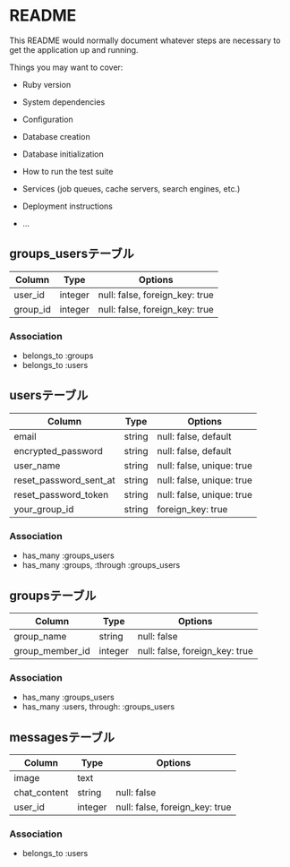 # README

This README would normally document whatever steps are necessary to get the
application up and running.

Things you may want to cover:

* Ruby version

* System dependencies

* Configuration

* Database creation

* Database initialization

* How to run the test suite

* Services (job queues, cache servers, search engines, etc.)

* Deployment instructions

* ...


## groups_usersテーブル

|Column|Type|Options|
|------|----|-------|
|user_id|integer|null: false, foreign_key: true|
|group_id|integer|null: false, foreign_key: true|

### Association
- belongs_to :groups
- belongs_to :users


## usersテーブル

|Column|Type|Options|
|------|----|-------|
|email|string|null: false, default|
|encrypted_password|string|null: false, default|
|user_name|string|null: false, unique: true|
|reset_password_sent_at|string|null: false, unique: true|
|reset_password_token|string|null: false, unique: true|
|your_group_id|string|foreign_key: true|

### Association
- has_many :groups_users
- has_many :groups, :through :groups_users


## groupsテーブル

|Column|Type|Options|
|------|----|-------|
|group_name|string|null: false|
|group_member_id|integer|null: false, foreign_key: true|

### Association
- has_many :groups_users
- has_many :users, through: :groups_users


## messagesテーブル
|Column|Type|Options|
|------|----|-------|
|image|text||
|chat_content|string|null: false|
|user_id|integer|null: false, foreign_key: true|

### Association
- belongs_to :users


